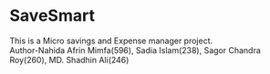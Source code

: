 # SaveSmart
This is a Micro savings and Expense manager project. <br> Author-Nahida Afrin Mimfa(596), Sadia Islam(238), Sagor Chandra Roy(260), MD. Shadhin Ali(246)
